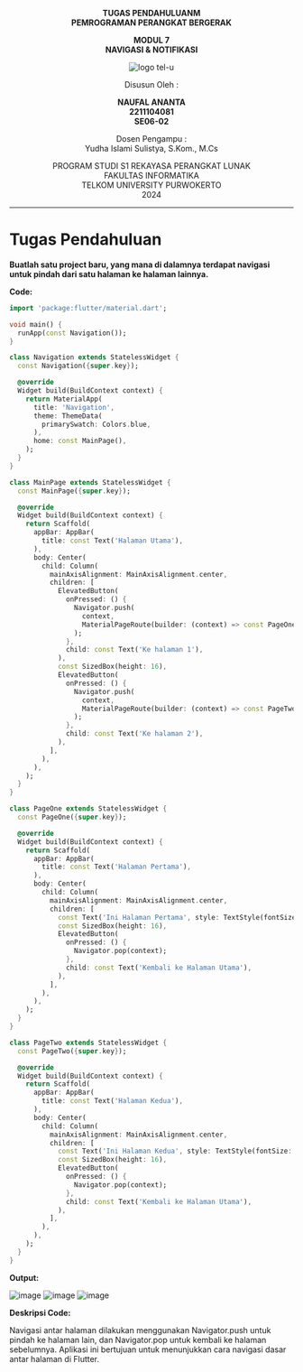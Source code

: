 <div align="center">

**TUGAS PENDAHULUANM**  
**PEMROGRAMAN PERANGKAT BERGERAK**

**MODUL 7**  
**NAVIGASI & NOTIFIKASI**

![logo tel-u](https://github.com/user-attachments/assets/3a44181d-9c92-47f6-8cf0-87755117fd99)

Disusun Oleh :

**NAUFAL ANANTA**  
**2211104081**
</br>
**SE06-02**

Dosen Pengampu :  
Yudha Islami Sulistya, S.Kom., M.Cs


PROGRAM STUDI S1 REKAYASA PERANGKAT LUNAK  
FAKULTAS INFORMATIKA  
TELKOM UNIVERSITY PURWOKERTO  
2024

</div>

---

# Tugas Pendahuluan

**Buatlah satu project baru, yang mana di dalamnya terdapat navigasi untuk pindah dari satu halaman ke halaman lainnya.**

**Code:**

```dart
import 'package:flutter/material.dart';

void main() {
  runApp(const Navigation());
}

class Navigation extends StatelessWidget {
  const Navigation({super.key});

  @override
  Widget build(BuildContext context) {
    return MaterialApp(
      title: 'Navigation',
      theme: ThemeData(
        primarySwatch: Colors.blue,
      ),
      home: const MainPage(),
    );
  }
}

class MainPage extends StatelessWidget {
  const MainPage({super.key});

  @override
  Widget build(BuildContext context) {
    return Scaffold(
      appBar: AppBar(
        title: const Text('Halaman Utama'),
      ),
      body: Center(
        child: Column(
          mainAxisAlignment: MainAxisAlignment.center,
          children: [
            ElevatedButton(
              onPressed: () {
                Navigator.push(
                  context,
                  MaterialPageRoute(builder: (context) => const PageOne()),
                );
              },
              child: const Text('Ke halaman 1'),
            ),
            const SizedBox(height: 16),
            ElevatedButton(
              onPressed: () {
                Navigator.push(
                  context,
                  MaterialPageRoute(builder: (context) => const PageTwo()),
                );
              },
              child: const Text('Ke halaman 2'),
            ),
          ],
        ),
      ),
    );
  }
}

class PageOne extends StatelessWidget {
  const PageOne({super.key});

  @override
  Widget build(BuildContext context) {
    return Scaffold(
      appBar: AppBar(
        title: const Text('Halaman Pertama'),
      ),
      body: Center(
        child: Column(
          mainAxisAlignment: MainAxisAlignment.center,
          children: [
            const Text('Ini Halaman Pertama', style: TextStyle(fontSize: 24)),
            const SizedBox(height: 16),
            ElevatedButton(
              onPressed: () {
                Navigator.pop(context);
              },
              child: const Text('Kembali ke Halaman Utama'),
            ),
          ],
        ),
      ),
    );
  }
}

class PageTwo extends StatelessWidget {
  const PageTwo({super.key});

  @override
  Widget build(BuildContext context) {
    return Scaffold(
      appBar: AppBar(
        title: const Text('Halaman Kedua'),
      ),
      body: Center(
        child: Column(
          mainAxisAlignment: MainAxisAlignment.center,
          children: [
            const Text('Ini Halaman Kedua', style: TextStyle(fontSize: 24)),
            const SizedBox(height: 16),
            ElevatedButton(
              onPressed: () {
                Navigator.pop(context);
              },
              child: const Text('Kembali ke Halaman Utama'),
            ),
          ],
        ),
      ),
    );
  }
}
```

**Output:**

![image](https://github.com/user-attachments/assets/72f2e3ab-7d1e-4d6e-bbd7-077d68297aa7)
![image](https://github.com/user-attachments/assets/7abef843-30d3-4911-8f4d-3957d86d19d4)
![image](https://github.com/user-attachments/assets/bd673647-9b42-42e2-b1a6-af644f640d09)

**Deskripsi Code:**

Navigasi antar halaman dilakukan menggunakan Navigator.push untuk pindah ke halaman lain, dan Navigator.pop untuk kembali ke halaman sebelumnya. Aplikasi ini bertujuan untuk menunjukkan cara navigasi dasar antar halaman di Flutter.


